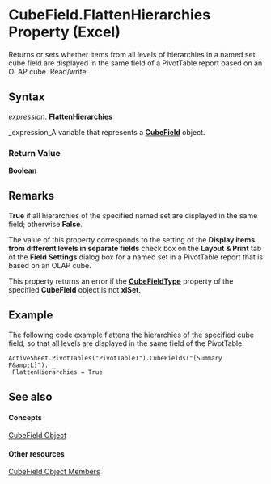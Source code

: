 
# CubeField.FlattenHierarchies Property (Excel)

Returns or sets whether items from all levels of hierarchies in a named set cube field are displayed in the same field of a PivotTable report based on an OLAP cube. Read/write


## Syntax

 _expression_. **FlattenHierarchies**

 _expression_A variable that represents a  **[CubeField](6db16910-6c27-651a-c388-e54e27fe4519.md)** object.


### Return Value

 **Boolean**


## Remarks

 **True** if all hierarchies of the specified named set are displayed in the same field; otherwise **False**.

The value of this property corresponds to the setting of the  **Display items from different levels in separate fields** check box on the **Layout &amp; Print** tab of the **Field Settings** dialog box for a named set in a PivotTable report that is based on an OLAP cube.

This property returns an error if the  **[CubeFieldType](86847717-2906-6f92-36f4-668f932d2237.md)** property of the specified **CubeField** object is not **xlSet**. 


## Example

The following code example flattens the hierarchies of the specified cube field, so that all levels are displayed in the same field of the PivotTable.


```
ActiveSheet.PivotTables("PivotTable1").CubeFields("[Summary P&amp;L]"). _ 
 FlattenHierarchies = True
```


## See also


#### Concepts


 [CubeField Object](6db16910-6c27-651a-c388-e54e27fe4519.md)
#### Other resources


 [CubeField Object Members](2f3cbe65-45ff-abe0-3e48-29c0d490f600.md)
